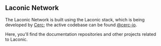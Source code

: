 ## Laconic Network

The Laconic Network is built using the Laconic stack, which is being developed by [Cerc](https://cerc.io); the active codebase can be found [@cerc-io](https://github.com/cerc-io/).

Here, you'll find the documentation repositories and other projects related to Laconic.
